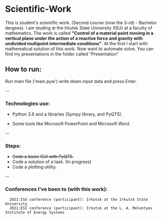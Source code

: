 # Scientific-Work
  This is student's scientific work. (Second course (now the 3-rd) - Bachelor dergees). I am studing at the Irkutsk State University (ISU) at a faculty of mathematics.
The work is called **"Control of a material point moving in a vertical plane under the action of a reactive force and gravity with undivided multipoint intermediate conditions"**. At the first I start with mathematical solution of this work. Now want to automate solve. 
You can find my presentations in the folder called "Presentation"

## How to run:
  Run main file ('main.pyw') write down input data and press Enter.
  
--

### Technologies use:

 + Python 3.8 and a libraries (Sympy library, and PyQT5).
  
 + Some tools like Microsoft PowerPoint and Microsoft Word.
  
 --
  
### Steps:
 + ~~Code a basic GUI with PyQT5.~~ 
 + Code a solution of a task. (In progress)
 + Code a plotting utility.
   
--

### Conferences I've been to (with this work):
  ~~~~2021:
    2021:ISU conference (participant): Irkutsk at the Irkutsk State University
    2021:ESI conference (participant): Irkutsk at the L. A. Melentyev Institute of Energy Systems 
  

  

